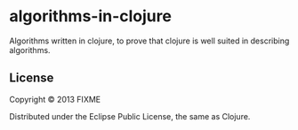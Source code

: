 # algorithms-in-clojure

Algorithms written in clojure, to prove that clojure is well suited in describing algorithms.

## License

Copyright © 2013 FIXME

Distributed under the Eclipse Public License, the same as Clojure.
